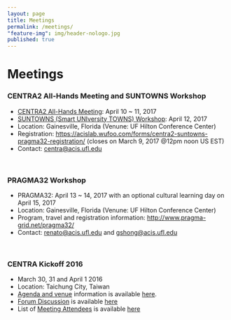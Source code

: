 ```yaml
---
layout: page
title: Meetings
permalink: /meetings/
"feature-img": img/header-nologo.jpg
published: true
---
```


# Meetings

### CENTRA2 All-Hands Meeting and SUNTOWNS Workshop
* <a href="http://www.globalcentra.org/centra2/">CENTRA2 All-Hands Meeting</a>: April 10 ~ 11, 2017
* <a href="http://www.globalcentra.org/suntowns2017/">SUNTOWNS (Smart UNIversity TOWNS) Workshop</a>: April 12, 2017
* Location: Gainesville, Florida (Venune: UF Hilton Conference Center)
* Registration: https://acislab.wufoo.com/forms/centra2-suntowns-pragma32-registration/ (closes on March 9, 2017 @12pm noon US EST)
* Contact: centra@acis.ufl.edu 
<br />

### PRAGMA32 Workshop 
* PRAGMA32: April 13 ~ 14, 2017 with an optional cultural learning day on April 15, 2017 
* Location: Gainesville, Florida (Venune: UF Hilton Conference Center)
* Program, travel and registration information: http://www.pragma-grid.net/pragma32/
* Contact: renato@acis.ufl.edu and gshong@acis.ufl.edu
<br />

### CENTRA Kickoff 2016
* March 30, 31 and April 1 2016 
* Location: Taichung City, Taiwan
* [Agenda and venue](http://event.nchc.org.tw/2016/CECEA/index.php?CONTENT_ID=20) information is available [here](http://event.nchc.org.tw/2016/CECEA/index.php?CONTENT_ID=20).
* [Forum Discussion](https://groups.google.com/forum/#!forum/centrakickoff) is available [here](https://groups.google.com/forum/#!forum/centrakickoff)
* List of [Meeting Attendees](/meetings/kickoff2016.html) is available [here](/meetings/kickoff2016.html)
